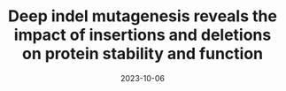 ---
title: "Deep indel mutagenesis reveals the impact of insertions and deletions on protein stability and function"
date: "2023-10-06"
authors: "Topolska M, Beltran A, Lehner B"
reviewers: "Bajaj P, Chrispens K, Fraser JS, Coyote-Maestas W"
image: "/static/img/reviews/2023_topolska.png"

peer-review:
 - biorxiv_version: "2023.10.06.561180v1"
 - disqus: "2wqhssd"
---
